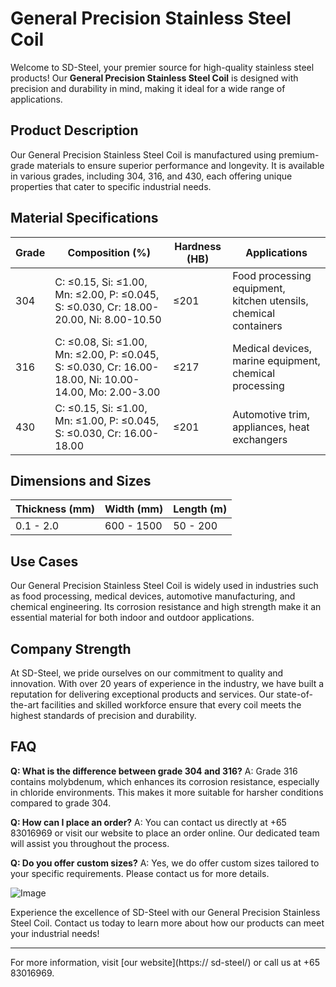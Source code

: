 # General Precision Stainless Steel Coil

Welcome to SD-Steel, your premier source for high-quality stainless steel products! Our **General Precision Stainless Steel Coil** is designed with precision and durability in mind, making it ideal for a wide range of applications.

## Product Description
Our General Precision Stainless Steel Coil is manufactured using premium-grade materials to ensure superior performance and longevity. It is available in various grades, including 304, 316, and 430, each offering unique properties that cater to specific industrial needs.

## Material Specifications

| Grade | Composition (%) | Hardness (HB) | Applications |
|-------|-----------------|---------------|--------------|
| 304   | C: ≤0.15, Si: ≤1.00, Mn: ≤2.00, P: ≤0.045, S: ≤0.030, Cr: 18.00-20.00, Ni: 8.00-10.50 | ≤201 | Food processing equipment, kitchen utensils, chemical containers |
| 316   | C: ≤0.08, Si: ≤1.00, Mn: ≤2.00, P: ≤0.045, S: ≤0.030, Cr: 16.00-18.00, Ni: 10.00-14.00, Mo: 2.00-3.00 | ≤217 | Medical devices, marine equipment, chemical processing |
| 430   | C: ≤0.15, Si: ≤1.00, Mn: ≤1.00, P: ≤0.045, S: ≤0.030, Cr: 16.00-18.00 | ≤201 | Automotive trim, appliances, heat exchangers |

## Dimensions and Sizes

| Thickness (mm) | Width (mm) | Length (m) |
|----------------|------------|------------|
| 0.1 - 2.0      | 600 - 1500 | 50 - 200   |

## Use Cases
Our General Precision Stainless Steel Coil is widely used in industries such as food processing, medical devices, automotive manufacturing, and chemical engineering. Its corrosion resistance and high strength make it an essential material for both indoor and outdoor applications.

## Company Strength
At SD-Steel, we pride ourselves on our commitment to quality and innovation. With over 20 years of experience in the industry, we have built a reputation for delivering exceptional products and services. Our state-of-the-art facilities and skilled workforce ensure that every coil meets the highest standards of precision and durability.

## FAQ

**Q: What is the difference between grade 304 and 316?**
A: Grade 316 contains molybdenum, which enhances its corrosion resistance, especially in chloride environments. This makes it more suitable for harsher conditions compared to grade 304.

**Q: How can I place an order?**
A: You can contact us directly at +65 83016969 or visit our website to place an order online. Our dedicated team will assist you throughout the process.

**Q: Do you offer custom sizes?**
A: Yes, we do offer custom sizes tailored to your specific requirements. Please contact us for more details.

![Image](https://github.com/user-attachments/assets/2567258e-e124-4816-932d-1809bd27ef0b)

Experience the excellence of SD-Steel with our General Precision Stainless Steel Coil. Contact us today to learn more about how our products can meet your industrial needs!

---

For more information, visit [our website](https:// sd-steel/) or call us at +65 83016969.